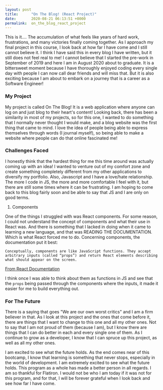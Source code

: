 ```yaml
---
layout: post
title:      "On The Blog! (React Project)"
date:       2020-08-21 06:13:51 +0000
permalink:  on_the_blog_react_project
---
```



This is it.... The accumulation of what feels like years of hard work, frustrations, and many victories finally coming together. As I approach my final project in this course, I look back at how far I have come and I still cannot believe it. I think I have said this in every blog I have written, but it still does not feel real to me! I cannot believe that I started the pre-work in September of 2019 and here I am in August 2020 about to graduate. It is a bittersweet moment because I have thoroughly enjoyed coding every single day with people I can now call dear friends and will miss that. But it is also exciting because I am about to embark on a journey that is a career as a Software Engineer!


### My Project

My project is called On The Blog! It is a web application where anyone can log on and just blog to their heart's content! Looking back, there has been a similarity in most of my projects, so for this one, I wanted to do something that I normally never thought I would make, and a blog website was the first thing that came to mind. I love the idea of people being able to express themselves through words (I journal myself), so being able to make a website where people can do that online fascinated me!


###  Challenges Faced

I honestly think that the hardest thing for me this time around was actually coming up with an idea! I wanted to venture out of my comfort zone and create something completely different from my other applications to diversify my portfolio. Also, Javascript and I have a love/hate relationship. The more I code in JS, the more and more comfortable I feel with it, but there are still some times where it can be frustrating. I am hoping to come back to this blog fairly soon and be able to say that JS and I are only on good terms.

1. Components

One of the things I struggled with was React components. For some reason, I could not understand the concept of components and what their use in React was. And there is something that I lacked in doing when it came to learning a new language, and that was READING THE DOCUMENTATION. Which is what React forced me to do. Concerning components, the documentation put it best:

```
Conceptually, components are like JavaScript functions. They accept arbitrary inputs (called “props”) and return React elements describing what should appear on the screen.
```

[From React Documentation](https://reactjs.org/docs/components-and-props.html)

I think once I was able to think about them as functions in JS and see that the `props` being passed through the components where the inputs, it made it easier for me to build everything out.


### For The Future

There is a saying that goes "We are our own worst critics" and I am a firm believer in that. As I look at this project and the ones that come before it, there are things that I want to change to this one and all my other ones. Not to say that I am not proud of them (because I am), but I know there are things that I can do better in each and every single one of them. As I continue to grow as a developer, I know that I can spruce up this project, as well as all my other ones. 

I am excited to see what the future holds. As the end comes near of this bootcamp, I know that learning is something that never stops, especially in the world of development. I am extremely excited to see what the future holds. This program as a whole has made a better person in all regards. I am so thankful for Flatiron. I would not be who I am today if it was not for this program, and for that, I will be forever grateful when I look back and see how far I have come. 



